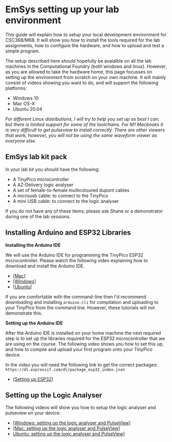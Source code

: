 # EmSys setting up your lab environment  

This guide will explain how to setup your local development environment for CSC368/M68.
It will show you how to install the tools required for the lab assignments, how to configure the hardware, and how to upload and test a simple program.

The setup described here _should_ hopefully be avaialble on all the lab machines in the Computational Foundry (both windows and linux). 
However, as you are allowed to take the hardware home, this page focusses on setting up the environment from scratch on your own machine.
It will mainly consist of videos showing you want to do, and will support the following platforms:

* Windows 10
* Mac OS-X 
* Ubuntu 20.04

_For different Linux distributions, I will try to help you set up as best I can, but there is limited support for some of the toolchains._ 
_For M1 Macbooks it is very difficult to get pulseview to install correctly. There are other viewers that work, however, you will not be using the same waveform viewer as everyone else._

## EmSys lab kit pack

In your lab kit you should have the following:
* A TinyPico microcontroller
* A AZ-Delivery logic analyser
* A set of female-to-female multicoloured dupont cables
* A microusb cable: to connect to the TinyPico
* A mini USB cable: to connect to the logic analyser

If you do not have any of these items, please ask Shane or a demonstrator during one of the lab sessions.

## Installing Arduino and ESP32 Libraries
__Installing the Arduino IDE__

We will use the Arduino IDE for programming the TinyPico ESP32 microcontroller. Please watch the following video explaining how to download and install the Arduino IDE.

* [[Mac](https://www.youtube.com/watch?v=Cwf1qgi3TmE)]
* [[Windows](https://www.youtube.com/watch?v=3vIt7LYLXhE)]
* [[Ubuntu](https://www.youtube.com/watch?v=4sGsVauoOzA)]

If you are comfortable with the command-line then I'd recommend downloading and installing ```arduino-cli``` for compilation and uploading to your TinyPico from the command line. However, these tutorials will not demonstrate this.

__Setting up the Arduino IDE__

After the Arduino IDE is installed on your home machine the next required step is to set up the libraries required for the ESP32 microcontroller that we are using on the course. The following video shows you how to set this up, and how to compile and upload your first program onto your TinyPico device.  

In the video you will need the following link to get the correct packages: ``https://dl.espressif.com/dl/package_esp32_index.json`` 

* [[Setting up ESP32](https://youtu.be/sqFIopuGdtU)]

## Setting up the Logic Analyser

The following videos will show you how to setup the logic analyser and pulseview on your device.

* [[Windows: setting up the logic analyser and PulseView](https://youtu.be/N24Ll0k6jFs)]
* [[Mac: setting up the logic analyser and PulseView](https://youtu.be/HceUDBkg8NY)]
* [Ubuntu: setting up the logic analyser and PulseView](https://youtu.be/3AL-OgFaZD8)]

